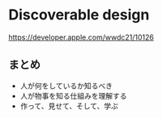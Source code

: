 # Discoverable design

<https://developer.apple.com/wwdc21/10126>

## まとめ

- 人が何をしているか知るべき
- 人が物事を知る仕組みを理解する
- 作って、見せて、そして、学ぶ
